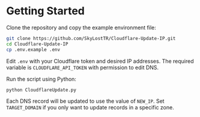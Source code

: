# Getting Started

Clone the repository and copy the example environment file:

```sh
git clone https://github.com/SkyLostTR/Cloudflare-Update-IP.git
cd Cloudflare-Update-IP
cp .env.example .env
```

Edit `.env` with your Cloudflare token and desired IP addresses. The required variable is `CLOUDFLARE_API_TOKEN` with permission to edit DNS.

Run the script using Python:

```sh
python CloudflareUpdate.py
```

Each DNS record will be updated to use the value of `NEW_IP`. Set `TARGET_DOMAIN` if you only want to update records in a specific zone.
